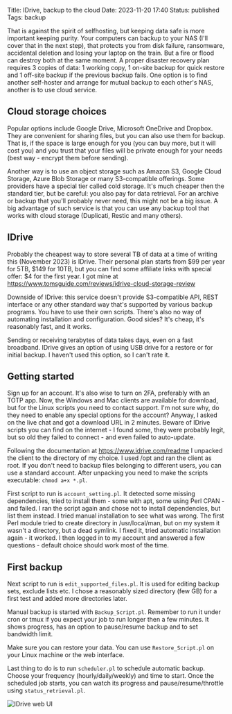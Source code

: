 Title: IDrive, backup to the cloud
Date: 2023-11-20 17:40
Status: published
Tags: backup

That is against the spirit of selfhosting, but keeping data safe is more important keeping purity. Your computers can backup to your NAS (I'll cover that in the next step), that protects you from disk failure, ransomware, accidental deletion and losing your laptop on the train. But a fire or flood can destroy both at the same moment. A proper disaster recovery plan requires 3 copies of data: 1 working copy, 1 on-site backup for quick restore and 1 off-site backup if the previous backup fails. One option is to find another self-hoster and arrange for mutual backup to each other's NAS, another is to use cloud service.

## Cloud storage choices

Popular options include Google Drive, Microsoft OneDrive and Dropbox. They are convenient for sharing files, but you can also use them for backup. That is, if the space is large enough for you (you can buy more, but it will cost you) and you trust that your files will be private enough for your needs (best way - encrypt them before sending).

Another way is to use an object storage such as Amazon S3, Google Cloud Storage, Azure Blob Storage or many S3-compatible offerings. Some providers have a special tier called cold storage. It's much cheaper then the standard tier, but be careful: you also pay for data retrieval. For an archive or backup that you'll probably never need, this might not be a big issue. A big advantage of such service is that you can use any backup tool that works with cloud storage (Duplicati, Restic and many others).

## IDrive

Probably the cheapest way to store several TB of data at a time of writing this (November 2023) is IDrive. Their personal plan starts from $99 per year for 5TB, $149 for 10TB, but you can find some affiliate links with special offer: $4 for the first year. I got mine at https://www.tomsguide.com/reviews/idrive-cloud-storage-review 

Downside of IDrive: this service doesn't provide S3-compatible API, REST interface or any other standard way that's supported by various backup programs. You have to use their own scripts. There's also no way of automating installation and configuration. Good sides? It's cheap, it's reasonably fast, and it works.

Sending or receiving terabytes of data takes days, even on a fast broadband. IDrive gives an option of using USB drive for a restore or for initial backup. I haven't used this option, so I can't rate it.

## Getting started

Sign up for an account. It's also wise to turn on 2FA, preferably with an TOTP app. Now, the Windows and Mac clients are available for download, but for the Linux scripts you need to contact support. I'm not sure why, do they need to enable any special options for the account? Anyway, I asked on the live chat and got a download URL in 2 minutes. Beware of IDrive scripts you can find on the internet - I found some, they were probably legit, but so old they failed to connect - and even failed to auto-update.

Following the documentation at https://www.idrive.com/readme I unpacked the client to the directory of my choice. I used /opt and ran the client as root. If you don't need to backup files belonging to different users, you can use a standard account. After unpacking you need to make the scripts executable: `chmod a+x *.pl`.

First script to run is `account_setting.pl`. It detected some missing dependencies, tried to install them - some with apt, some using Perl CPAN - and failed. I ran the script again and chose not to install dependencies, but list them instead. I tried manual installation to see what was wrong. The first Perl module tried to create directory in /usr/local/man, but on my system it wasn't a directory, but a dead symlink. I fixed it, tried automatic installation again - it worked. I then logged in to my account and answered a few questions - default choice should work most of the time.

## First backup

Next script to run is `edit_supported_files.pl`. It is used for editing backup sets, exclude lists etc. I chose a reasonably sized directory (few GB) for a first test and added more directories later.

Manual backup is started with `Backup_Script.pl`. Remember to run it under cron or tmux if you expect your job to run longer then a few minutes. It shows progress, has an option to pause/resume backup and to set bandwidth limit.

Make sure you can restore your data. You can use `Restore_Script.pl` on your Linux machine or the web interface.

Last thing to do is to run `scheduler.pl` to schedule automatic backup. Choose your frequency (hourly/daily/weekly) and time to start. Once the scheduled job starts, you can watch its progress and pause/resume/throttle using `status_retrieval.pl`.

![IDrive web UI]({static}/images/idrive.png)
